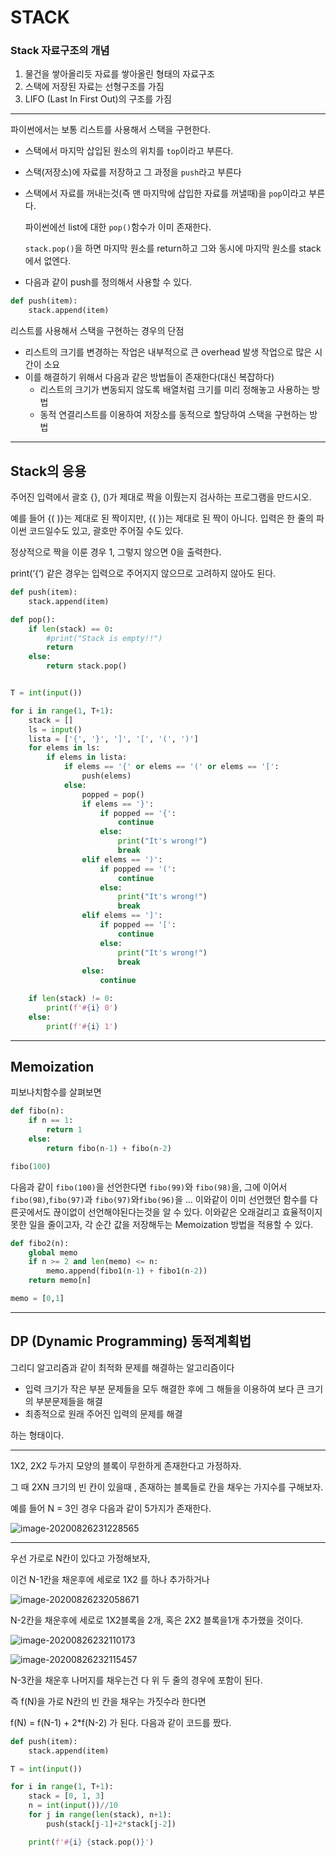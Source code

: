 # STACK

### Stack 자료구조의 개념

1. 물건을 쌓아올리듯 자료를 쌓아올린 형태의 자료구조
2. 스택에 저장된 자료는 선형구조를 가짐
3. LIFO (Last In First Out)의 구조를 가짐

---

파이썬에서는 보통 리스트를 사용해서 스택을 구현한다.

- 스택에서 마지막 삽입된 원소의 위치를 `top`이라고 부른다.

- 스택(저장소)에 자료를 저장하고 그 과정을 `push`라고 부른다

- 스택에서 자료를 꺼내는것(즉 맨 마지막에 삽입한 자료를 꺼낼때)을 `pop`이라고 부른다.

  파이썬에선 list에 대한 `pop()`함수가 이미 존재한다.

  `stack.pop()`을 하면 마지막 원소를 return하고 그와 동시에 마지막 원소를 stack에서 없엔다.

- 다음과 같이 push를 정의해서 사용할 수 있다.

```python
def push(item):
    stack.append(item)
```



리스트를 사용해서 스택을 구현하는 경우의 단점

- 리스트의 크기를 변경하는 작업은 내부적으로 큰 overhead 발생 작업으로 많은 시간이 소요
- 이를 해결하기 위해서 다음과 같은 방법들이 존재한다(대신 복잡하다)
  - 리스트의 크기가 변동되지 않도록 배열처럼 크기를 미리 정해놓고 사용하는 방법
  - 동적 연결리스트를 이용하여 저장소를 동적으로 할당하여 스택을 구현하는 방법

---

## Stack의 응용

주어진 입력에서 괄호 {}, ()가 제대로 짝을 이뤘는지 검사하는 프로그램을 만드시오.


예를 들어 {( )}는 제대로 된 짝이지만, {( })는 제대로 된 짝이 아니다. 입력은 한 줄의 파이썬 코드일수도 있고, 괄호만 주어질 수도 있다.


정상적으로 짝을 이룬 경우 1, 그렇지 않으면 0을 출력한다.


print(‘{‘) 같은 경우는 입력으로 주어지지 않으므로 고려하지 않아도 된다.

```python
def push(item):
    stack.append(item)

def pop():
    if len(stack) == 0:
        #print("Stack is empty!!")
        return
    else:
        return stack.pop()


T = int(input())

for i in range(1, T+1):
    stack = []
    ls = input()
    lista = ['{', '}', ']', '[', '(', ')']
    for elems in ls:
        if elems in lista:
            if elems == '{' or elems == '(' or elems == '[':
                push(elems)
            else:
                popped = pop()
                if elems == '}':
                    if popped == '{':
                        continue
                    else:
                        print("It's wrong!")
                        break
                elif elems == ')':
                    if popped == '(':
                        continue
                    else:
                        print("It's wrong!")
                        break
                elif elems == ']':
                    if popped == '[':
                        continue
                    else:
                        print("It's wrong!")
                        break
                else:
                    continue

    if len(stack) != 0:
        print(f'#{i} 0')
    else:
        print(f'#{i} 1')
```



---

## Memoization

피보나치함수를 살펴보면

```python
def fibo(n):
    if n == 1:
        return 1
    else:
        return fibo(n-1) + fibo(n-2)

fibo(100)
```

다음과 같이 `fibo(100)`을 선언한다면 `fibo(99)`와 `fibo(98)`을, 그에 이어서 `fibo(98)`,`fibo(97)`과 `fibo(97)`와`fibo(96)`을 ... 이와같이 이미 선언했던 함수를 다른곳에서도 끊이없이 선언해야된다는것을 알 수 있다. 이와같은 오래걸리고 효율적이지 못한 일을 줄이고자, 각 순간 값을 저장해두는 Memoization 방법을 적용할 수 있다.

```python
def fibo2(n):
    global memo
    if n >= 2 and len(memo) <= n:
        memo.append(fibo1(n-1) + fibo1(n-2))
    return memo[n]

memo = [0,1]
```

---

## DP (Dynamic Programming) 동적계획법

그리디 알고리즘과 같이 최적화 문제를 해결하는 알고리즘이다

- 입력 크기가 작은 부분 문제들을 모두 해결한 후에 그 해들을 이용하여 보다 큰 크기의 부분문제들을 해결
- 최종적으로 원래 주어진 입력의 문제를 해결

하는 형태이다.

---

1X2, 2X2 두가지 모양의 블록이 무한하게 존재한다고 가정하자.

그 때 2XN 크기의 빈 칸이 있을때 , 존재하는 블록들로 칸을 채우는 가지수를 구해보자.

예를 들어 N = 3인 경우 다음과 같이 5가지가 존재한다.

![image-20200826231228565](20200826[목].assets/image-20200826231228565.png)

---

우선 가로로 N칸이 있다고 가정해보자,

이건 N-1칸을 채운후에 세로로 1X2 를 하나 추가하거나

![image-20200826232058671](20200826[목].assets/image-20200826232058671.png)

N-2칸을 채운후에 세로로 1X2블록을 2개, 혹은 2X2 블록을1개 추가했을 것이다.

![image-20200826232110173](20200826[목].assets/image-20200826232110173.png)

![image-20200826232115457](20200826[목].assets/image-20200826232115457.png)



N-3칸을 채운후 나머지를 채우는건 다 위 두 줄의 경우에 포함이 된다.

즉 f(N)을 가로 N칸의 빈 칸을 채우는 가짓수라 한다면

f(N) = f(N-1) + 2*f(N-2) 가 된다. 다음과 같이 코드를 짰다.

```python
def push(item):
    stack.append(item)

T = int(input())

for i in range(1, T+1):
    stack = [0, 1, 3]
    n = int(input())//10
    for j in range(len(stack), n+1):
        push(stack[j-1]+2*stack[j-2])

    print(f'#{i} {stack.pop()}')
```

